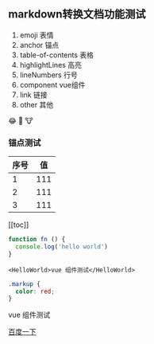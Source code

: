 ## markdown转换文档功能测试

1. emoji 表情
2. anchor 锚点
3. table-of-contents 表格
4. highlightLines 高亮
5. lineNumbers 行号
6. component vue组件
7. link 链接
8. other 其他

:joy: :beer: :cow:

### 锚点测试

| 序号 | 值 |
| -- | -- |
| 1 | 111 |
| 2 | 111 |
| 3 | 111 |

[[toc]]


```js
function fn () {
  console.log('hello world')
}
```

```vue
<HelloWorld>vue 组件测试</HelloWorld>
```

```css
.markup {
  color: red;
}
```

<HelloWorld>vue 组件测试</HelloWorld>

[百度一下](http://www.baidu.com)